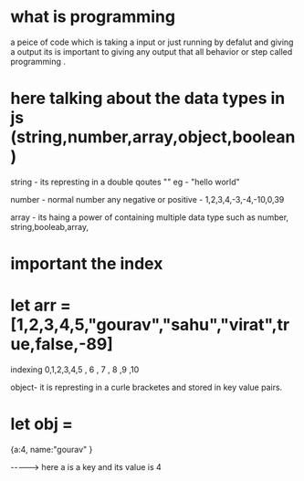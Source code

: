 # what is programming 
 a peice of code which is taking a input or just running by defalut and giving a output
 its is important to giving any output that all behavior or step called programming .

# here talking about the data types in js (string,number,array,object,boolean)
string - its represting in a double qoutes "" eg - "hello world"

number - normal number any negative or positive - 1,2,3,4,-3,-4,-10,0,39

array - its haing a power of containing multiple data type such as number, string,booleab,array,
# important the index 
# let arr = [1,2,3,4,5,"gourav","sahu","virat",true,false,-89]
indexing     0,1,2,3,4,5       , 6    , 7     , 8   ,9   ,10

object- it is represting in a curle bracketes and stored in key value pairs.
# let obj =
 {a:4,
 name:"gourav"
  }

  ----->     here a is a key and its value is 4 